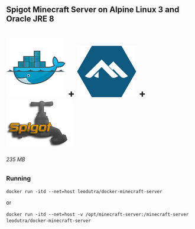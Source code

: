 ## Spigot Minecraft Server on Alpine Linux 3 and Oracle JRE 8

# ![Docker logo][docker-logo] + ![Alpine Linux logo][alpine-logo] + ![Spigot logo][spigot-logo]

###### 235 MB

### Running  

`docker run -itd --net=host leodutra/docker-minecraft-server`

or

`docker run -itd --net=host -v /opt/minecraft-server:/minecraft-server leodutra/docker-minecraft-server`

[docker-logo]: https://raw.githubusercontent.com/leodutra/docker-minecraft-server/master/docker-logo.png "Made with Docker"
[alpine-logo]: https://raw.githubusercontent.com/leodutra/docker-minecraft-server/master/alpine-logo.png "Made with Alpine Linux" 
[spigot-logo]: https://raw.githubusercontent.com/leodutra/docker-minecraft-server/master/spigot-logo.png "Made with Spigot Minecraft Server"

